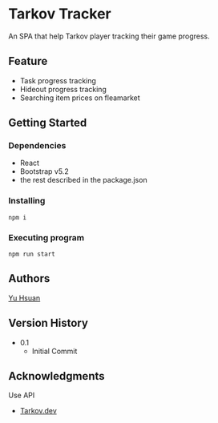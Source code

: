 # Tarkov Tracker

An SPA that help Tarkov player tracking their game progress.

## Feature

- Task progress tracking
- Hideout progress tracking
- Searching item prices on fleamarket

## Getting Started

### Dependencies

- React
- Bootstrap v5.2
- the rest described in the package.json

### Installing

```
npm i
```

### Executing program

```
npm run start
```

## Authors

[Yu Hsuan](yuhsuanhung1994@gmail.com)

## Version History

- 0.1
  - Initial Commit

## Acknowledgments

Use API

- [Tarkov.dev](https://tarkov.dev/api/)
